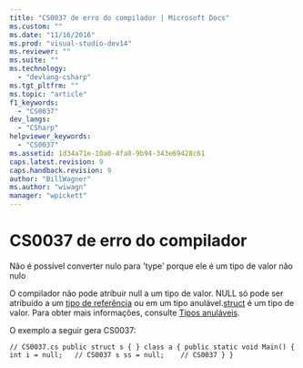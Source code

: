 ```yaml
---
title: "CS0037 de erro do compilador | Microsoft Docs"
ms.custom: ""
ms.date: "11/16/2016"
ms.prod: "visual-studio-dev14"
ms.reviewer: ""
ms.suite: ""
ms.technology: 
  - "devlang-csharp"
ms.tgt_pltfrm: ""
ms.topic: "article"
f1_keywords: 
  - "CS0037"
dev_langs: 
  - "CSharp"
helpviewer_keywords: 
  - "CS0037"
ms.assetid: 1d34a71e-10a0-4fa8-9b94-343e69428c61
caps.latest.revision: 9
caps.handback.revision: 9
author: "BillWagner"
ms.author: "wiwagn"
manager: "wpickett"
---
```

# CS0037 de erro do compilador
Não é possível converter nulo para 'type' porque ele é um tipo de valor não nulo  
  
 O compilador não pode atribuir null a um tipo de valor. NULL só pode ser atribuído a um [tipo de referência](../../csharp/language-reference/keywords/reference-types.md) ou em um tipo anulável.[struct](../../csharp/language-reference/keywords/struct.md) é um tipo de valor. Para obter mais informações, consulte [Tipos anuláveis](../../csharp/programming-guide/nullable-types/index.md).  
  
 O exemplo a seguir gera CS0037:  
  
```  
// CS0037.cs public struct s { } class a { public static void Main() { int i = null;   // CS0037 s ss = null;    // CS0037 } }  
```